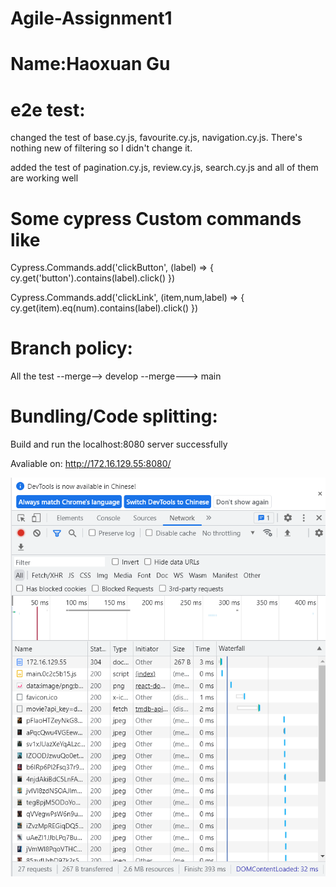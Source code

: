 # Agile-Assignment1
# Name:Haoxuan Gu

# e2e test: 
changed the test of base.cy.js, favourite.cy.js, navigation.cy.js. There's nothing new of filtering so I didn't change it.

added the test of pagination.cy.js, review.cy.js, search.cy.js and all of them are working well

# Some cypress Custom commands like 
 Cypress.Commands.add('clickButton', (label) => {
   cy.get('button').contains(label).click()
 })

 Cypress.Commands.add('clickLink', (item,num,label) => {
   cy.get(item).eq(num).contains(label).click()
 })

# Branch policy:
 
 All the test --merge--> develop --merge---> main

# Bundling/Code splitting:
 
 Build and run the localhost:8080 server successfully

 Avaliable on: http://172.16.129.55:8080/

 ![](readme_source\bundling.png)
